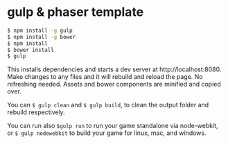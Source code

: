 # gulp & phaser template

```bash
$ npm install -g gulp
$ npm install -g bower
$ npm install
$ bower install
$ gulp
```

This installs dependencies and starts a dev server at http://localhost:8080. Make changes to any files and it will rebuild and reload the page. No refreshing needed. Assets and bower components are minified and copied over.

You can `$ gulp clean` and `$ gulp build`, to clean the output folder and rebuild respectively.

You can run also `$gulp run` to run your game standalone via node-webkit, or `$ gulp nodewebkit` to build your game for linux, mac, and windows.
